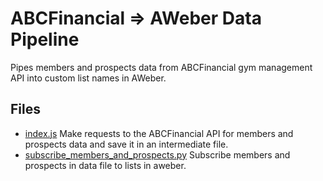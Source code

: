 # ABCFinancial => AWeber Data Pipeline
Pipes members and prospects data from ABCFinancial gym management API into custom list names in AWeber.

## Files
- [index.js](index.js) Make requests to the ABCFinancial API for members and prospects data and save it in an intermediate file.
- [subscribe_members_and_prospects.py](subscribe_members_and_prospects.py) Subscribe members and prospects in data file to lists in aweber.
